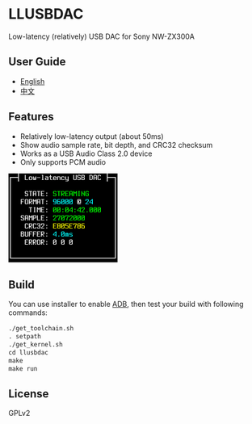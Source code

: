 # LLUSBDAC

Low-latency (relatively) USB DAC for Sony NW-ZX300A

## User Guide

* [English](userguide/USERGUIDE_EN.md)
* [中文](userguide/USERGUIDE_ZH.md)

## Features

* Relatively low-latency output (about 50ms)
* Show audio sample rate, bit depth, and CRC32 checksum
* Works as a USB Audio Class 2.0 device
* Only supports PCM audio

<img src="userguide/page1.png" width="216" height="176"/>

## Build

You can use installer to enable [ADB](https://developer.android.com/studio/command-line/adb), then test your build with following commands:

```
./get_toolchain.sh
. setpath
./get_kernel.sh
cd llusbdac
make
make run
```

## License

GPLv2
